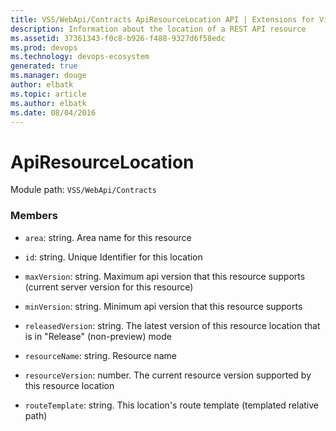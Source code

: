 ```yaml
---
title: VSS/WebApi/Contracts ApiResourceLocation API | Extensions for Visual Studio Team Services
description: Information about the location of a REST API resource
ms.assetid: 37361343-f0c8-b926-f488-9327d6f58edc
ms.prod: devops
ms.technology: devops-ecosystem
generated: true
ms.manager: douge
author: elbatk
ms.topic: article
ms.author: elbatk
ms.date: 08/04/2016
---
```


# ApiResourceLocation

Module path: `VSS/WebApi/Contracts`


### Members

* `area`: string. Area name for this resource

* `id`: string. Unique Identifier for this location

* `maxVersion`: string. Maximum api version that this resource supports (current server version for this resource)

* `minVersion`: string. Minimum api version that this resource supports

* `releasedVersion`: string. The latest version of this resource location that is in &quot;Release&quot; (non-preview) mode

* `resourceName`: string. Resource name

* `resourceVersion`: number. The current resource version supported by this resource location

* `routeTemplate`: string. This location&#x27;s route template (templated relative path)

